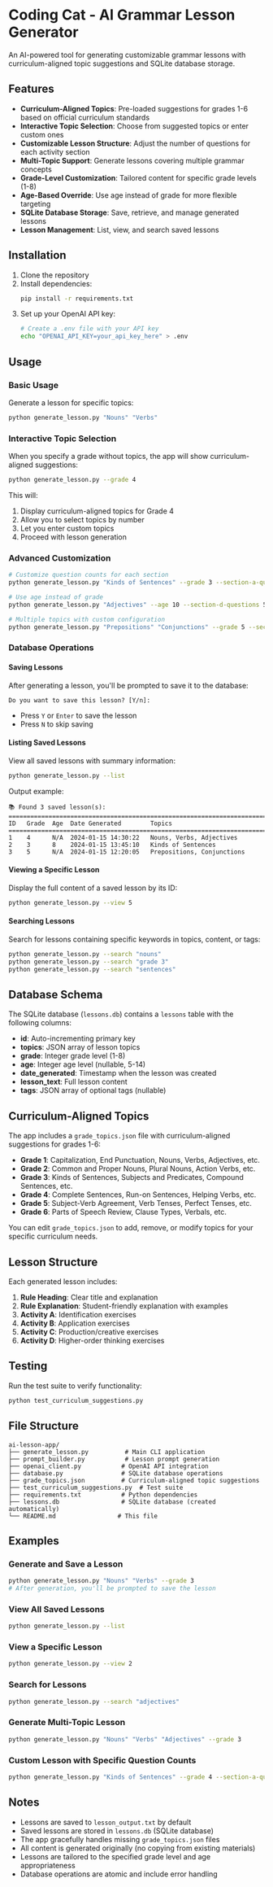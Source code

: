 # Coding Cat - AI Grammar Lesson Generator

An AI-powered tool for generating customizable grammar lessons with curriculum-aligned topic suggestions and SQLite database storage.

## Features

- **Curriculum-Aligned Topics**: Pre-loaded suggestions for grades 1-6 based on official curriculum standards
- **Interactive Topic Selection**: Choose from suggested topics or enter custom ones
- **Customizable Lesson Structure**: Adjust the number of questions for each activity section
- **Multi-Topic Support**: Generate lessons covering multiple grammar concepts
- **Grade-Level Customization**: Tailored content for specific grade levels (1-8)
- **Age-Based Override**: Use age instead of grade for more flexible targeting
- **SQLite Database Storage**: Save, retrieve, and manage generated lessons
- **Lesson Management**: List, view, and search saved lessons

## Installation

1. Clone the repository
2. Install dependencies:
   ```bash
   pip install -r requirements.txt
   ```
3. Set up your OpenAI API key:
   ```bash
   # Create a .env file with your API key
   echo "OPENAI_API_KEY=your_api_key_here" > .env
   ```

## Usage

### Basic Usage

Generate a lesson for specific topics:
```bash
python generate_lesson.py "Nouns" "Verbs"
```

### Interactive Topic Selection

When you specify a grade without topics, the app will show curriculum-aligned suggestions:

```bash
python generate_lesson.py --grade 4
```

This will:
1. Display curriculum-aligned topics for Grade 4
2. Allow you to select topics by number
3. Let you enter custom topics
4. Proceed with lesson generation

### Advanced Customization

```bash
# Customize question counts for each section
python generate_lesson.py "Kinds of Sentences" --grade 3 --section-a-questions 8 --section-b-questions 4

# Use age instead of grade
python generate_lesson.py "Adjectives" --age 10 --section-d-questions 5

# Multiple topics with custom configuration
python generate_lesson.py "Prepositions" "Conjunctions" --grade 5 --section-c-questions 3
```

### Database Operations

#### Saving Lessons
After generating a lesson, you'll be prompted to save it to the database:
```
Do you want to save this lesson? [Y/n]:
```
- Press `Y` or `Enter` to save the lesson
- Press `N` to skip saving

#### Listing Saved Lessons
View all saved lessons with summary information:
```bash
python generate_lesson.py --list
```

Output example:
```
📚 Found 3 saved lesson(s):
================================================================================
ID   Grade  Age  Date Generated        Topics
================================================================================
1    4      N/A  2024-01-15 14:30:22   Nouns, Verbs, Adjectives
2    3      8    2024-01-15 13:45:10   Kinds of Sentences
3    5      N/A  2024-01-15 12:20:05   Prepositions, Conjunctions
```

#### Viewing a Specific Lesson
Display the full content of a saved lesson by its ID:
```bash
python generate_lesson.py --view 5
```

#### Searching Lessons
Search for lessons containing specific keywords in topics, content, or tags:
```bash
python generate_lesson.py --search "nouns"
python generate_lesson.py --search "grade 3"
python generate_lesson.py --search "sentences"
```

## Database Schema

The SQLite database (`lessons.db`) contains a `lessons` table with the following columns:

- **id**: Auto-incrementing primary key
- **topics**: JSON array of lesson topics
- **grade**: Integer grade level (1-8)
- **age**: Integer age level (nullable, 5-14)
- **date_generated**: Timestamp when the lesson was created
- **lesson_text**: Full lesson content
- **tags**: JSON array of optional tags (nullable)

## Curriculum-Aligned Topics

The app includes a `grade_topics.json` file with curriculum-aligned suggestions for grades 1-6:

- **Grade 1**: Capitalization, End Punctuation, Nouns, Verbs, Adjectives, etc.
- **Grade 2**: Common and Proper Nouns, Plural Nouns, Action Verbs, etc.
- **Grade 3**: Kinds of Sentences, Subjects and Predicates, Compound Sentences, etc.
- **Grade 4**: Complete Sentences, Run-on Sentences, Helping Verbs, etc.
- **Grade 5**: Subject-Verb Agreement, Verb Tenses, Perfect Tenses, etc.
- **Grade 6**: Parts of Speech Review, Clause Types, Verbals, etc.

You can edit `grade_topics.json` to add, remove, or modify topics for your specific curriculum needs.

## Lesson Structure

Each generated lesson includes:

1. **Rule Heading**: Clear title and explanation
2. **Rule Explanation**: Student-friendly explanation with examples
3. **Activity A**: Identification exercises
4. **Activity B**: Application exercises
5. **Activity C**: Production/creative exercises
6. **Activity D**: Higher-order thinking exercises

## Testing

Run the test suite to verify functionality:

```bash
python test_curriculum_suggestions.py
```

## File Structure

```
ai-lesson-app/
├── generate_lesson.py          # Main CLI application
├── prompt_builder.py           # Lesson prompt generation
├── openai_client.py           # OpenAI API integration
├── database.py                # SQLite database operations
├── grade_topics.json          # Curriculum-aligned topic suggestions
├── test_curriculum_suggestions.py  # Test suite
├── requirements.txt           # Python dependencies
├── lessons.db                 # SQLite database (created automatically)
└── README.md                 # This file
```

## Examples

### Generate and Save a Lesson
```bash
python generate_lesson.py "Nouns" "Verbs" --grade 3
# After generation, you'll be prompted to save the lesson
```

### View All Saved Lessons
```bash
python generate_lesson.py --list
```

### View a Specific Lesson
```bash
python generate_lesson.py --view 2
```

### Search for Lessons
```bash
python generate_lesson.py --search "adjectives"
```

### Generate Multi-Topic Lesson
```bash
python generate_lesson.py "Nouns" "Verbs" "Adjectives" --grade 3
```

### Custom Lesson with Specific Question Counts
```bash
python generate_lesson.py "Kinds of Sentences" --grade 4 --section-a-questions 10 --section-b-questions 8 --section-c-questions 6 --section-d-questions 4
```

## Notes

- Lessons are saved to `lesson_output.txt` by default
- Saved lessons are stored in `lessons.db` (SQLite database)
- The app gracefully handles missing `grade_topics.json` files
- All content is generated originally (no copying from existing materials)
- Lessons are tailored to the specified grade level and age appropriateness
- Database operations are atomic and include error handling